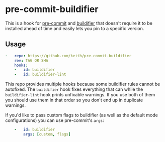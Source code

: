 # pre-commit-buildifier

This is a hook for [pre-commit][pc] and [buildifier][buildifier] that
doesn't require it to be installed ahead of time and easily lets you pin
to a specific version.

## Usage

```yaml
-   repo: https://github.com/keith/pre-commit-buildifier
    rev: TAG OR SHA
    hooks:
    -   id: buildifier
    -   id: buildifier-lint
```

This repo provides multiple hooks because some buildifier rules cannot
be autofixed. The `buildifier` hook fixes everything that can while the
`buildifier-lint` hook prints unfixable warnings. If you use both of
them you should use them in that order so you don't end up in duplicate
warnings.

If you'd like to pass custom flags to buildifier (as well as the default
mode configurations) you can use pre-commit's `args`:

```yaml
    -   id: buildifier
        args: [custom, flags]
```

[buildifier]: https://github.com/bazelbuild/buildtools/tree/master/buildifier
[pc]: https://pre-commit.com
